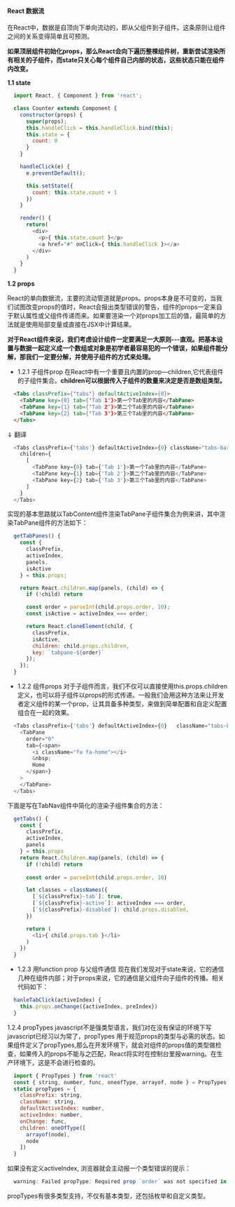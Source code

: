 <!--
 * @Author: renyong
 * @Date: 2022-08-30 23:45:57
 * @LastEditors: Please set LastEditors
 * @LastEditTime: 2022-09-05 22:41:05
 * @Description: 
-->
#### React 数据流
在React中，数据是自顶向下单向流动的，即从父组件到子组件。这条原则让组件之间的关系变得简单且可预测。

__如果顶层组件初始化props，那么React会向下遍历整棵组件树，重新尝试渲染所有相关的子组件，而state只关心每个组件自己内部的状态，这些状态只能在组件内改变。__

__1.1  state__

``` javascript
  import React, { Component } from 'react';

  class Counter extends Component {
    constructor(props) {
      super(props);
      this.handleClick = this.handleClick.bind(this);
      this.state = {
        count: 0
      }
    }

    handleClick(e) {
      e.preventDefault();

      this.setState({
        count: this.state.count + 1
      })
    }

    render() {
      return(
        <div>
          <p>{ this.state.count }</p>
          <a href="#" onClick={ this.handleClick }></a>
        </div>
      )
    }
  }
```
__1.2 props__

React的单向数据流，主要的流动管道就是props。props本身是不可变的，当我们试图改变props的值时，React会报出类型错误的警告，组件的props一定来自于默认属性或父组件传递而来。如果要渲染一个对props加工后的值，最简单的方法就是使用局部变量或直接在JSX中计算结果。

__对于React组件来说，我们考虑设计组件一定要满足一大原则---直观。把基本设置与数据一起定义成一个数组或对象是初学者最容易犯的一个错误，如果组件能分解，那我们一定要分解，并使用子组件的方式来处理。__

  - 1.2.1 子组件prop
  在React中有一个重要且内置的prop—children,它代表组件的子组件集合。__children可以根据传入子组件的数量来决定是否是数组类型。__
  ```html
    <Tabs classPrefix={'tabs'} defaultActiveIndex={0}>
      <TabPane key={0} tab={'Tab 1'}>第一个Tab里的内容</TabPane>
      <TabPane key={1} tab={'Tab 2'}>第二个Tab里的内容</TabPane>
      <TabPane key={2} tab={'Tab 3'}>第三个Tab里的内容</TabPane>
    </Tabs>
  ```
  $\Downarrow$ 翻译
  ```javascript
    <Tabs classPrefix={'tabs'} defaultActiveIndex={0} className="tabs-bar">
      children={
        [
          <TabPane key={0} tab={'Tab 1'}>第一个Tab里的内容</TabPane>
          <TabPane key={1} tab={'Tab 2'}>第二个Tab里的内容</TabPane>
          <TabPane key={2} tab={'Tab 3'}>第三个Tab里的内容</TabPane>
        ]
      }
    </Tabs>
  ```
  实现的基本思路就以TabContent组件渲染TabPane子组件集合为例来讲，其中渲染TabPane组件的方法如下：
  ```javascript
    getTabPanes() {
      const {
        classPrefix,
        activeIndex,
        panels,
        isActive
      } = this.props;

      return React.children.map(panels, (child) => {
        if (!child) return

        const order = parseInt(child.props.order, 10);
        const isActive = activeIndex === order;

        return React.cloneElement(child, {
          classPrefix,
          isActive,
          children: child.props.children,
          key: `tabpane-${order}`
        });
      });
    }
  ```
  - 1.2.2 组件props
  对于子组件而言，我们不仅可以直接使用this.props.children定义，也可以将子组件以props的形式传递。一般我们会用这种方法来让开发者定义组件的某一个prop，让其具备多种类型，来做到简单配置和自定义配置组合在一起的效果。
  ```javascript
    <Tabs classPrefix={'tabs'} defaultActiveIndex={0}   className="tabs-bar">
      <TabPane 
        order="0"
        tab={<span>
          <i className="fa fa-home"></i>
          &nbsp;
          Home
        </span>}
      >
      </TabPane>
    </Tabs>
  ```
  下面是写在TabNav组件中简化的渲染子组件集合的方法：
  ```javascript
    getTabs() {
      const {
        classPrefix,
        activeIndex,
        panels
      } = this.props
      return React.Children.map(panels, (child) => {
        if (!child) return
        
        const order = parseInt(child.props.order, 10)

        let classes = classNames({
          [`${classPrefix}-tab`]: true,
          [`${classPrefix}-active`]: activeIndex === order,
          [`${classPrefix}-disabled`]: child.props.disabled,
        })

        return (
          <li>{ child.props.tab }</li>
        )
      })
    }
  ```
  - 1.2.3 用function prop 与父组件通信
  现在我们发现对于state来说，它的通信几种在组件内部；对于props来说，它的通信是父组件向子组件的传播。相关代码如下：
  ```javascript
    hanleTabClick(activeIndex) {
      this.props.onChange({activeIndex, preIndex})
    }
  ```
  1.2.4 propTypes
  javascript不是强类型语言，我们对在没有保证的环境下写javascript已经习以为常了，propTypes 用于规范props的类型与必需的状态。如果组件定义了propTypes,那么在开发环境下，就会对组件的props值的类型做检查，如果传入的props不能与之匹配，React将实时在控制台里报warning。在生产环境下，这是不会进行检查的。
  ```javascript
    import { PropTypes } from 'react'
    const { string, number, func, oneofType, arrayof, node } = PropTypes
    static propTypes = {
      classPrefix: string,
      className: string,
      defaultActiveIndex: number,
      activeIndex: number,
      onChange: func,
      children: oneOfType([
        arrayof(node),
        node
      ])
    }
  ```
  如果没有定义activeIndex, 浏览器就会主动报一个类型错误的提示：
  ```javascript
    warning: Failed propType: Required prop `order` was not specified in `TabPane`
  ```
  propTypes有很多类型支持，不仅有基本类型，还包括枚举和自定义类型。
  